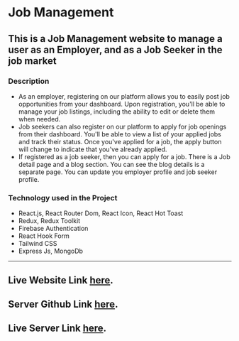 # Job Management

## This is a Job Management website to manage a user as an Employer, and as a Job Seeker in the job market

### Description

- As an employer, registering on our platform allows you to easily post job opportunities from your dashboard. Upon registration, you'll be able to manage your job listings, including the ability to edit or delete them when needed.
- Job seekers can also register on our platform to apply for job openings from their dashboard. You'll be able to view a list of your applied jobs and track their status. Once you've applied for a job, the apply button will change to indicate that you've already applied.
- If registered as a job seeker, then you can apply for a job. There is a Job detail page and a blog section. You can see the blog details is a separate page. You can update you employer profile and job seeker profile.

### Technology used in the Project

- React.js, React Router Dom, React Icon, React Hot Toast
- Redux, Redux Toolkit
- Firebase Authentication
- React Hook Form
- Tailwind CSS
- Express Js, MongoDb

---

## Live Website Link [here](https://job-management-bdd37.web.app).

## Server Github Link [here](https://github.com/RayhanalKavey/Job-management-server).

## Live Server Link [here](https://job-management-server.vercel.app/api/v1).

<!-- ## adminEmail: rayhan@gmail.com

## adminPassword: 1212AA! -->
